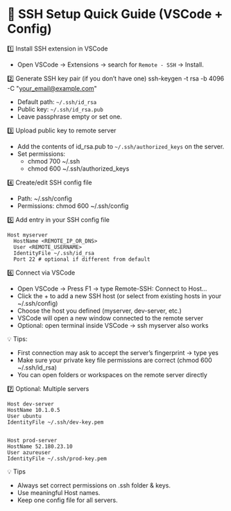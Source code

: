 # 🔹 SSH Setup Quick Guide (VSCode + Config)


1️⃣ Install SSH extension in VSCode
- Open VSCode → Extensions → search for `Remote - SSH` → Install.


2️⃣ Generate SSH key pair (if you don’t have one)
ssh-keygen -t rsa -b 4096 -C "your_email@example.com"
- Default path: `~/.ssh/id_rsa`
- Public key: `~/.ssh/id_rsa.pub`
- Leave passphrase empty or set one.


3️⃣ Upload public key to remote server
- Add the contents of id_rsa.pub to `~/.ssh/authorized_keys` on the server.
- Set permissions:
    - chmod 700 ~/.ssh
    - chmod 600 ~/.ssh/authorized_keys


4️⃣ Create/edit SSH config file
- Path: ~/.ssh/config
- Permissions: chmod 600 ~/.ssh/config


5️⃣ Add entry in your SSH config file
```ssh
Host myserver
  HostName <REMOTE_IP_OR_DNS>
  User <REMOTE_USERNAME>
  IdentityFile ~/.ssh/id_rsa
  Port 22 # optional if different from default
```


6️⃣ Connect via VSCode
- Open VSCode → Press F1 → type Remote-SSH: Connect to Host...
- Click the + to add a new SSH host (or select from existing hosts in your ~/.ssh/config)
- Choose the host you defined (myserver, dev-server, etc.)
- VSCode will open a new window connected to the remote server
- Optional: open terminal inside VSCode → ssh myserver also works

💡 Tips:
- First connection may ask to accept the server’s fingerprint → type yes
- Make sure your private key file permissions are correct (chmod 600 ~/.ssh/id_rsa)
- You can open folders or workspaces on the remote server directly


7️⃣ Optional: Multiple servers
```ssh
Host dev-server
HostName 10.1.0.5
User ubuntu
IdentityFile ~/.ssh/dev-key.pem


Host prod-server
HostName 52.180.23.10
User azureuser
IdentityFile ~/.ssh/prod-key.pem
```

💡 Tips
- Always set correct permissions on .ssh folder & keys.
- Use meaningful Host names.
- Keep one config file for all servers.
